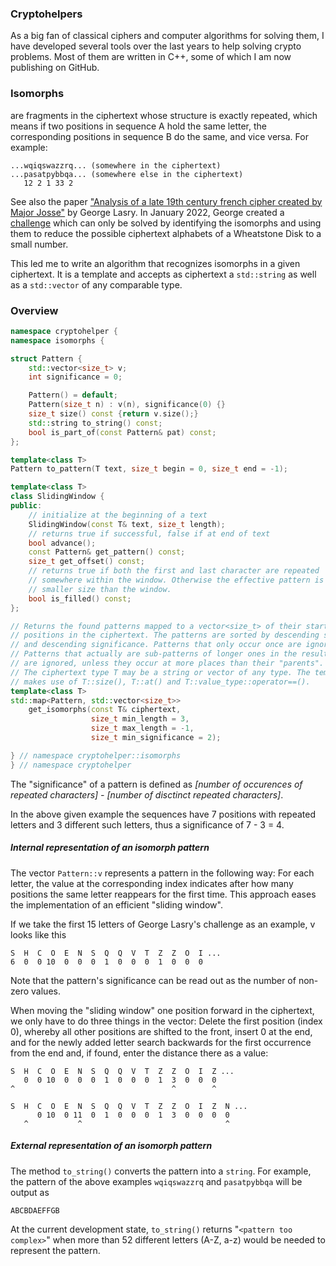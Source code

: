 ### Cryptohelpers

As a big fan of classical ciphers and computer algorithms for solving them, I have developed several tools over the last years to help solving crypto problems. Most of them are written in C++, some of which I am now publishing on GitHub.

### Isomorphs

are fragments in the ciphertext whose structure is exactly repeated, which means if two positions in sequence A hold the same letter, the corresponding positions in sequence B do the same, and vice versa. For example:

```
...wqiqswazzrq... (somewhere in the ciphertext)
...pasatpybbqa... (somewhere else in the ciphertext)
   12 2 1 33 2
```

See also the paper ["Analysis of a late 19th century french cipher created by Major Josse"](https://www.tandfonline.com/doi/full/10.1080/01611194.2021.1996484) by George Lasry.
In January 2022, George created a [challenge](https://scienceblogs.de/klausis-krypto-kolumne/the-friedman-ring-challenge-by-george-lasry/) which can only be solved by identifying the isomorphs and using them to reduce the possible ciphertext alphabets of a Wheatstone Disk to a small number. 

This led me to write an algorithm that recognizes isomorphs in a given ciphertext. It is a template and accepts as ciphertext a `std::string` as well as a `std::vector` of any comparable type.

### Overview

```c++
namespace cryptohelper {
namespace isomorphs {

struct Pattern {
    std::vector<size_t> v;
    int significance = 0;

    Pattern() = default;
    Pattern(size_t n) : v(n), significance(0) {}
    size_t size() const {return v.size();}
    std::string to_string() const;
    bool is_part_of(const Pattern& pat) const;
};

template<class T>
Pattern to_pattern(T text, size_t begin = 0, size_t end = -1);

template<class T>
class SlidingWindow {
public:
    // initialize at the beginning of a text
    SlidingWindow(const T& text, size_t length); 
    // returns true if successful, false if at end of text
    bool advance();
    const Pattern& get_pattern() const;
    size_t get_offset() const;
    // returns true if both the first and last character are repeated 
    // somewhere within the window. Otherwise the effective pattern is of
    // smaller size than the window.
    bool is_filled() const;
};

// Returns the found patterns mapped to a vector<size_t> of their start
// positions in the ciphertext. The patterns are sorted by descending size
// and descending significance. Patterns that only occur once are ignored.
// Patterns that actually are sub-patterns of longer ones in the result map 
// are ignored, unless they occur at more places than their "parents". 
// The ciphertext type T may be a string or vector of any type. The template
// makes use of T::size(), T::at() and T::value_type::operator==(). 
template<class T>
std::map<Pattern, std::vector<size_t>>
    get_isomorphs(const T& ciphertext,
                  size_t min_length = 3,
                  size_t max_length = -1,
                  size_t min_significance = 2);

} // namespace cryptohelper::isomorphs
} // namespace cryptohelper
```

The "significance" of a pattern is defined as
*[number of occurences of repeated characters] - [number of disctinct repeated characters]*. 

In the above given example the sequences have 7 positions with repeated letters and 3 different such letters, thus a significance of 7 - 3 = 4.

##### Internal representation of an isomorph pattern

The vector `Pattern::v` represents a pattern in the following way: For each letter, the value at the corresponding index indicates after how many positions the same letter reappears for the first time. This approach eases the implementation of an efficient "sliding window".

If we take the first 15 letters of George Lasry's challenge as an example, v looks like this

```
S  H  C  O  E  N  S  Q  Q  V  T  Z  Z  O  I ...
6  0  0 10  0  0  0  1  0  0  0  1  0  0  0
```

Note that the pattern's significance can be read out as the number of non-zero values.

When moving the "sliding window" one position forward in the ciphertext, we only have to do three things in the vector: Delete the first position (index 0), whereby  all other positions are shifted to the front, insert 0 at the end, and  for the newly added letter search backwards for the first occurrence from the end and, if found, enter the distance there as a value:

```
S  H  C  O  E  N  S  Q  Q  V  T  Z  Z  O  I  Z ...
   0  0 10  0  0  0  1  0  0  0  1  3  0  0  0 
^                                   ^        ^

S  H  C  O  E  N  S  Q  Q  V  T  Z  Z  O  I  Z  N ...
      0 10  0 11  0  1  0  0  0  1  3  0  0  0  0 
   ^           ^                                ^
```

##### External representation of an isomorph pattern

The method `to_string()` converts the pattern into a `string`. For example, the pattern of the above examples `wqiqswazzrq` and `pasatpybbqa` will be output as

```
ABCBDAEFFGB
```

At the current development state, `to_string()` returns "`<pattern too complex>`" when more than 52 different letters (A-Z, a-z) would be needed to represent the pattern.

